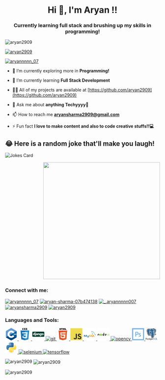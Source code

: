 <h1 align="center">Hi 👋, I'm Aryan !!</h1>
<h3 align="center">Currently learning full stack and brushing up my skills in programming!</h3>

<p align="left"> <img src="https://komarev.com/ghpvc/?username=aryan2909&label=Profile%20views&color=0e75b6&style=flat" alt="aryan2909" /> </p>

<p align="left"> <a href="https://github.com/ryo-ma/github-profile-trophy"><img src="https://github-profile-trophy.vercel.app/?username=aryan2909" alt="aryan2909" /></a> </p>

<p align="left"> <a href="https://twitter.com/aryannnnn_07" target="blank"><img src="https://img.shields.io/twitter/follow/aryannnnn_07?logo=twitter&style=for-the-badge" alt="aryannnnn_07" /></a> </p>

- 🔭 I’m currently exploring more in **Programming!**

- 🌱 I’m currently learning **Full Stack Development**

- 👨‍💻 All of my projects are available at [https://github.com/aryan2909](https://github.com/aryan2909)

- 💬 Ask me about **anything Techyyyy🤖**

- 📫 How to reach me **aryansharma2909@gmail.com**

- ⚡ Fun fact **I love to make content and also to code creative stuffs!!💻**
## 😂 Here is a random joke that'll make you laugh!
![Jokes Card](https://readme-jokes.vercel.app/api)
<p align="right"><img src="https://cdn.edu.buncee.com/rackspace/bnc-assets/animations/b7b0e81603cc2b33d502bb8e6280c096/859/1428011701_wavesbyyuki_01.gif" height="380" width="380" ></img></p>

<h3 align="left">Connect with me:</h3>
<p align="left">
<a href="https://twitter.com/aryannnnn_07" target="blank"><img align="center" src="https://raw.githubusercontent.com/rahuldkjain/github-profile-readme-generator/master/src/images/icons/Social/twitter.svg" alt="aryannnnn_07" height="30" width="40" /></a>
<a href="https://linkedin.com/in/aryan-sharma-07b474138" target="blank"><img align="center" src="https://raw.githubusercontent.com/rahuldkjain/github-profile-readme-generator/master/src/images/icons/Social/linked-in-alt.svg" alt="aryan-sharma-07b474138" height="30" width="40" /></a>
<a href="https://instagram.com/_.aryannnnn007" target="blank"><img align="center" src="https://raw.githubusercontent.com/rahuldkjain/github-profile-readme-generator/master/src/images/icons/Social/instagram.svg" alt="_.aryannnnn007" height="30" width="40" /></a>
<a href="https://codeforces.com/profile/aryansharma2909" target="blank"><img align="center" src="https://cdn.jsdelivr.net/npm/simple-icons@3.0.1/icons/codeforces.svg" alt="aryansharma2909" height="30" width="40" /></a>
<a href="https://www.leetcode.com/aryan2909" target="blank"><img align="center" src="https://raw.githubusercontent.com/rahuldkjain/github-profile-readme-generator/master/src/images/icons/Social/leet-code.svg" alt="aryan2909" height="30" width="40" /></a>
</p>

<h3 align="left">Languages and Tools:</h3>
<p align="left"> <a href="https://www.w3schools.com/cpp/" target="_blank"> <img src="https://raw.githubusercontent.com/devicons/devicon/master/icons/cplusplus/cplusplus-original.svg" alt="cplusplus" width="40" height="40"/> </a> <a href="https://www.w3schools.com/css/" target="_blank"> <img src="https://raw.githubusercontent.com/devicons/devicon/master/icons/css3/css3-original-wordmark.svg" alt="css3" width="40" height="40"/> </a> <a href="https://www.djangoproject.com/" target="_blank"> <img src="https://raw.githubusercontent.com/devicons/devicon/master/icons/django/django-original.svg" alt="django" width="40" height="40"/> </a> <a href="https://git-scm.com/" target="_blank"> <img src="https://www.vectorlogo.zone/logos/git-scm/git-scm-icon.svg" alt="git" width="40" height="40"/> </a> <a href="https://www.w3.org/html/" target="_blank"> <img src="https://raw.githubusercontent.com/devicons/devicon/master/icons/html5/html5-original-wordmark.svg" alt="html5" width="40" height="40"/> </a> <a href="https://developer.mozilla.org/en-US/docs/Web/JavaScript" target="_blank"> <img src="https://raw.githubusercontent.com/devicons/devicon/master/icons/javascript/javascript-original.svg" alt="javascript" width="40" height="40"/> </a> <a href="https://www.mysql.com/" target="_blank"> <img src="https://raw.githubusercontent.com/devicons/devicon/master/icons/mysql/mysql-original-wordmark.svg" alt="mysql" width="40" height="40"/> </a> <a href="https://nodejs.org" target="_blank"> <img src="https://raw.githubusercontent.com/devicons/devicon/master/icons/nodejs/nodejs-original-wordmark.svg" alt="nodejs" width="40" height="40"/> </a> <a href="https://opencv.org/" target="_blank"> <img src="https://www.vectorlogo.zone/logos/opencv/opencv-icon.svg" alt="opencv" width="40" height="40"/> </a> <a href="https://www.photoshop.com/en" target="_blank"> <img src="https://raw.githubusercontent.com/devicons/devicon/master/icons/photoshop/photoshop-line.svg" alt="photoshop" width="40" height="40"/> </a> <a href="https://www.postgresql.org" target="_blank"> <img src="https://raw.githubusercontent.com/devicons/devicon/master/icons/postgresql/postgresql-original-wordmark.svg" alt="postgresql" width="40" height="40"/> </a> <a href="https://www.python.org" target="_blank"> <img src="https://raw.githubusercontent.com/devicons/devicon/master/icons/python/python-original.svg" alt="python" width="40" height="40"/> </a> <a href="https://www.selenium.dev" target="_blank"> <img src="https://raw.githubusercontent.com/detain/svg-logos/780f25886640cef088af994181646db2f6b1a3f8/svg/selenium-logo.svg" alt="selenium" width="40" height="40"/> </a> <a href="https://www.tensorflow.org" target="_blank"> <img src="https://www.vectorlogo.zone/logos/tensorflow/tensorflow-icon.svg" alt="tensorflow" width="40" height="40"/> </a> </p>

<p><img align="left" src="https://github-readme-stats.vercel.app/api/top-langs?username=aryan2909&show_icons=true&locale=en&layout=compact" alt="aryan2909" /></p>

<p>&nbsp;<img align="center" src="https://github-readme-stats.vercel.app/api?username=aryan2909&show_icons=true&locale=en" alt="aryan2909" /></p>

<p><img align="center" src="https://github-readme-streak-stats.herokuapp.com/?user=aryan2909&" alt="aryan2909" /></p>

